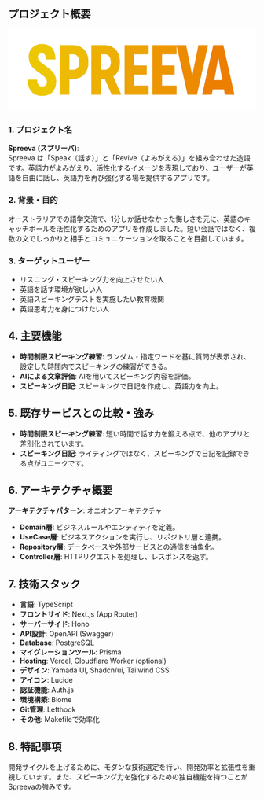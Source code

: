## プロジェクト概要
![Spreeva Icon](public/spreeva-icon.png)

### 1. プロジェクト名
**Spreeva (スプリーバ)**:  
Spreeva は「Speak（話す）」と「Revive（よみがえる）」を組み合わせた造語です。英語力がよみがえり、活性化するイメージを表現しており、ユーザーが英語を自由に話し、英語力を再び強化する場を提供するアプリです。

### 2. 背景・目的
オーストラリアでの語学交流で、1分しか話せなかった悔しさを元に、英語のキャッチボールを活性化するためのアプリを作成しました。短い会話ではなく、複数の文でしっかりと相手とコミュニケーションを取ることを目指しています。

### 3. ターゲットユーザー
- リスニング・スピーキング力を向上させたい人
- 英語を話す環境が欲しい人
- 英語スピーキングテストを実施したい教育機関
- 英語思考力を身につけたい人

## 4. 主要機能

- **時間制限スピーキング練習**: ランダム・指定ワードを基に質問が表示され、設定した時間内でスピーキングの練習ができる。
- **AIによる文章評価**: AIを用いてスピーキング内容を評価。
- **スピーキング日記**: スピーキングで日記を作成し、英語力を向上。

## 5. 既存サービスとの比較・強み

- **時間制限スピーキング練習**: 短い時間で話す力を鍛える点で、他のアプリと差別化されています。
- **スピーキング日記**: ライティングではなく、スピーキングで日記を記録できる点がユニークです。

## 6. アーキテクチャ概要

**アーキテクチャパターン**: オニオンアーキテクチャ  
- **Domain層**: ビジネスルールやエンティティを定義。  
- **UseCase層**: ビジネスアクションを実行し、リポジトリ層と連携。  
- **Repository層**: データベースや外部サービスとの通信を抽象化。  
- **Controller層**: HTTPリクエストを処理し、レスポンスを返す。

## 7. 技術スタック

- **言語**: TypeScript
- **フロントサイド**: Next.js (App Router)
- **サーバーサイド**: Hono
- **API設計**: OpenAPI (Swagger)
- **Database**: PostgreSQL
- **マイグレーションツール**: Prisma
- **Hosting**: Vercel, Cloudflare Worker (optional)
- **デザイン**: Yamada UI, Shadcn/ui, Tailwind CSS
- **アイコン**: Lucide
- **認証機能**: Auth.js
- **環境構築**: Biome
- **Git管理**: Lefthook
- **その他**: Makefileで効率化

## 8. 特記事項

開発サイクルを上げるために、モダンな技術選定を行い、開発効率と拡張性を重視しています。また、スピーキング力を強化するための独自機能を持つことがSpreevaの強みです。
